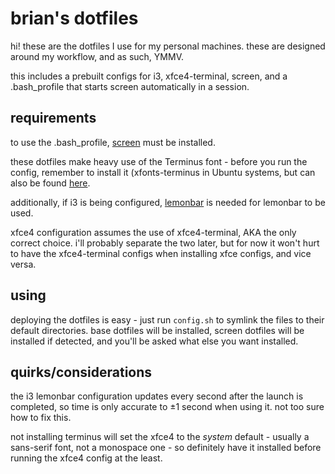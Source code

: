 # brian's dotfiles

hi! these are the dotfiles I use for my personal machines. these are designed around my workflow, and as such, YMMV.

this includes a prebuilt configs for i3, xfce4-terminal, screen, and a .bash\_profile that starts screen automatically in a session.

## requirements

to use the .bash\_profile, [screen](https://www.gnu.org/software/screen) must be installed.

these dotfiles make heavy use of the Terminus font - before you run the config, remember to install it (xfonts-terminus in Ubuntu systems, but can also be found [here](https://terminus-font.sourceforge.net).

additionally, if i3 is being configured, [lemonbar](https://github.com/LemonBoy/bar) is needed for lemonbar to be used.

xfce4 configuration assumes the use of xfce4-terminal, AKA the only correct choice. i'll probably separate the two later, but for now it won't hurt to have the xfce4-terminal configs when installing xfce configs, and vice versa.

## using

deploying the dotfiles is easy - just run `config.sh` to symlink the files to their default directories. base dotfiles will be installed, screen dotfiles will be installed if detected, and you'll be asked what else you want installed.

## quirks/considerations

the i3 lemonbar configuration updates every second after the launch is completed, so time is only accurate to ±1 second when using it. not too sure how to fix this.

not installing terminus will set the xfce4 to the *system* default - usually a sans-serif font, not a monospace one - so definitely have it installed before running the xfce4 config at the least.
